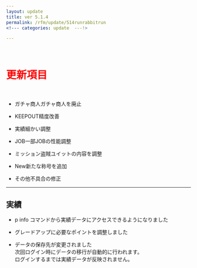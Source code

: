 ```yaml
---
layout: update
title: ver 5.1.4
permalink: /rfm/update/514runrabbitrun
<!--- categories: update  ---!> 

---
```



<br>
<h1 id="1"><font color="red">更新項目</font></h1><br>


+ <span class="green-badge">ガチャ商人</span>ガチャ商人を廃止          

+ <span class="green-badge">KEEPOUT</span>精度改善           

+ <span class="green-badge">実績</span>細かい調整        

+ <span class="green-badge">JOB</span>一部JOBの性能調整      

+ <span class="green-badge">ミッション</span>盗賊ユイットの内容を調整        
   
+ <span class="red-badge">New</span>新たな称号を追加     

+ <span class="blue-badge">その他</span>不具合の修正  




-----------------------------------------------------  
## 実績  
  
+ p info コマンドから実績データにアクセスできるようになりました  

+ グレードアップに必要なポイントを調整しました  

+ データの保存先が変更されました  
次回ログイン時にデータの移行が自動的に行われます。  
ログインするまでは実績データが反映されません。 


